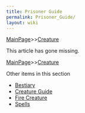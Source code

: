 ```yaml
---
title: Prisoner Guide
permalink: Prisoner_Guide/
layout: wiki
---
```


[MainPage](/keeperrl_wiki/ "wikilink")>>[Creature](/keeperrl_wiki/Creature_Guide "wikilink")

This article has gone missing.

[MainPage](/keeperrl_wiki/ "wikilink")>>[Creature](/keeperrl_wiki/Creature_Guide "wikilink")

Other items in this section
-    [Bestiary](/keeperrl_wiki/Bestiary "wikilink")
-    [Creature Guide](/keeperrl_wiki/Creature_Guide "wikilink")
-    [Fire Creature](/keeperrl_wiki/Fire_Creature "wikilink")
-    [Spells](/keeperrl_wiki/Spells "wikilink")
